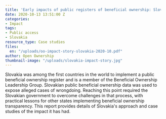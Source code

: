 ```yaml
---
title: 'Early impacts of public registers of beneficial ownership: Slovakia'
date: 2020-10-13 13:51:00 Z
categories:
- Impact
tags:
- Public access
- Slovakia
resource_type: Case studies
files:
  en: "/uploads/oo-impact-story-slovakia-2020-10.pdf"
author: Open Ownership
thumbnail-image: "/uploads/slovakia-impact-story.jpg"
---
```


Slovakia was among the first countries in the world to implement a public
beneficial ownership register and is a member of the Beneficial Ownership
Leadership Group. Slovakian public beneficial ownership data was used to
expose alleged cases of wrongdoing. Reaching this point required the
Slovakian government to overcome challenges in that process, with practical
lessons for other states implementing beneficial ownership transparency. This
report provides details of Slovakia's approach and case studies of the impact
it has had.

